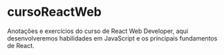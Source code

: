# cursoReactWeb
Anotações e exercícios do curso de React Web Developer, aqui desenvolveremos habilidades em JavaScript e os principais fundamentos de React.


